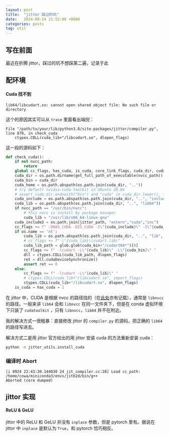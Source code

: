 ```yaml
---
layout: post
title:  "jittor 踩过的坑"
date:   2024-09-24 21:52:00 +0800
categories: posts
tag: util
---
```


## 写在前面

最近在折腾 jittor，踩过的坑不想踩第二遍，记录于此


## 配环境

#### Cuda 找不到

```
lib64/libcudart.so: cannot open shared object file: No such file or directory
```

这个的原因其实可以从 `trace` 里面看出端倪：

```
File "/path/to/your/lib/python3.8/site-packages/jittor/compiler.py", line 870, in check_cuda
    ctypes.CDLL(cuda_lib+"/libcudart.so", dlopen_flags)
```

这一段的源码如下：

```python
def check_cuda():
    if not nvcc_path:
        return
    global cc_flags, has_cuda, is_cuda, core_link_flags, cuda_dir, cuda_lib, cuda_include, cuda_home, cuda_bin
    cuda_dir = os.path.dirname(get_full_path_of_executable(nvcc_path))
    cuda_bin = cuda_dir
    cuda_home = os.path.abspath(os.path.join(cuda_dir, ".."))
    # try default nvidia-cuda-toolkit in Ubuntu 20.04
    # assert cuda_dir.endswith("bin") and "cuda" in cuda_dir.lower(), f"Wrong cuda_dir: {cuda_dir}"
    cuda_include = os.path.abspath(os.path.join(cuda_dir, "..", "include"))
    cuda_lib = os.path.abspath(os.path.join(cuda_dir, "..", "lib64"))
    if nvcc_path == "/usr/bin/nvcc":
        # this nvcc is install by package manager
        cuda_lib = "/usr/lib/x86_64-linux-gnu"
    cuda_include2 = os.path.join(jittor_path, "extern","cuda","inc")
    cc_flags += f" -DHAS_CUDA -DIS_CUDA -I\"{cuda_include}\" -I\"{cuda_include2}\" "
    if os.name == 'nt':
        cuda_lib = os.path.abspath(os.path.join(cuda_dir, "..", "lib", "x64"))
        # cc_flags += f" \"{cuda_lib}\\cudart.lib\" "
        cuda_lib_path = glob.glob(cuda_bin+"/cudart64*")[0]
        cc_flags += f" -lcudart -L\"{cuda_lib}\" -L\"{cuda_bin}\" "
        dll = ctypes.CDLL(cuda_lib_path, dlopen_flags)
        ret = dll.cudaDeviceSynchronize()
        assert ret == 0
    else:
        cc_flags += f" -lcudart -L\"{cuda_lib}\" "
        # ctypes.CDLL(cuda_lib+"/libcudart.so", import_flags)
        ctypes.CDLL(cuda_lib+"/libcudart.so", dlopen_flags)
    is_cuda = has_cuda = 1
```

在 jittor 中，CUDA 是根据 nvcc 的路径找的（在[此处](https://cg.cs.tsinghua.edu.cn/jittor/download/)亦有记载），通常是 `libnvcc` 的路径。一般来讲 `lib64` 会和 `libnvcc` 在同一文件夹下，但是在 conda 虚拟环境下只装了 `cudatoolkit` ，只有 `libnvcc`，`lib64` 并不在附近。

我的解决方式一很粗暴：直接修改 jittor 的 `compiler.py` 的源码，把正确的 `lib64` 的路径写进去。

解决方式二是用 jittor 官方给出的用 jittor 安装 cuda 的方法重新安装 cuda：

```bash
python -m jittor_utils.install_cuda
```

### 编译时 Abort

```
[i 0924 22:43:30.144030 24 jit_compiler.cc:28] Load cc_path: /home/cowa/miniconda3/envs/jitb2d/bin/g++
Aborted (core dumped)
```

## jittor 实现

#### ReLU & GeLU

jittor 中的 ReLU 和 GeLU 并没有 `inplace` 参数，但是 pytorch 里有。据说在 jittor 中 `inplace` 是默认为 `True`，和 pytorch 恰巧相反。

